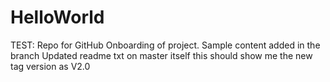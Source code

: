 # HelloWorld
TEST: Repo for GitHub Onboarding of project.
Sample content added in the branch
Updated readme txt on master itself
this should show me the new tag version as V2.0
